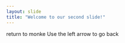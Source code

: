 ```yaml
---
layout: slide
title: "Welcome to our second slide!"
---
```

return to monke
Use the left arrow to go back
